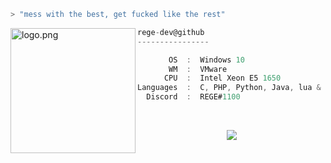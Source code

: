```zsh
> "mess with the best, get fucked like the rest"
```

<img align="left" src="https://raw.githubusercontent.com/ecriminal/ecriminal/main/assets/cannabis.png" alt="logo.png" width="200" /> 

```csharp
rege-dev@github
----------------

       OS  :  Windows 10
       WM  :  VMware
      CPU  :  Intel Xeon E5 1650
Languages  :  C, PHP, Python, Java, lua & html
  Discord  :  REGE#1100
```

<p align="left">
  &nbsp; &nbsp; &nbsp; &nbsp; &nbsp;&nbsp; &nbsp; &nbsp; &nbsp; &nbsp;&nbsp; &nbsp; &nbsp; &nbsp; &nbsp; &nbsp; &nbsp; &nbsp; &nbsp; &nbsp; &nbsp;&nbsp; &nbsp; &nbsp; &nbsp; &nbsp;&nbsp; &nbsp; &nbsp; &nbsp; &nbsp;
</p>
    <p align="center">
  <img src="https://discord.c99.nl/widget/theme-1/685531043406675995.png"/>
</p>
